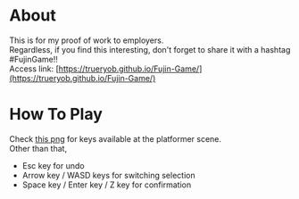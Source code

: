 # About
This is for my proof of work to employers.<br>
Regardless, if you find this interesting, don't forget to share it with a hashtag #FujinGame!!<br>
Access link: [https://trueryob.github.io/Fujin-Game/](https://trueryob.github.io/Fujin-Game/)
<br>
# How To Play
Check [this png](https://github.com/TrueRyoB/FujinGame/blob/main/Platformer%20Key%20Map.png) for keys available at the platformer scene.<br>
Other than that, <br>
- Esc key for undo
- Arrow key / WASD keys for switching selection
- Space key / Enter key / Z key for confirmation

